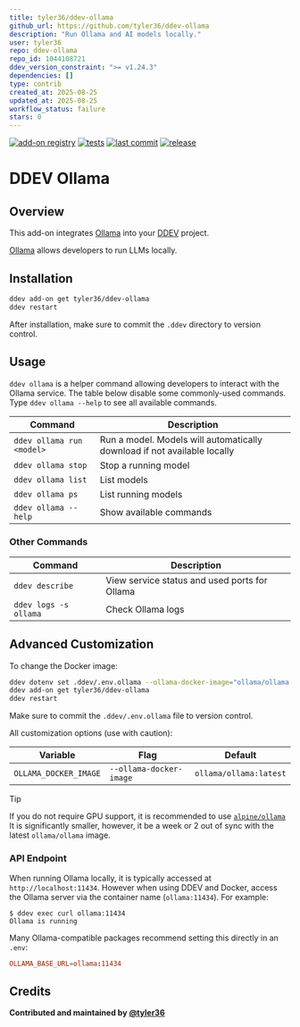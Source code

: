 ```yaml
---
title: tyler36/ddev-ollama
github_url: https://github.com/tyler36/ddev-ollama
description: "Run Ollama and AI models locally."
user: tyler36
repo: ddev-ollama
repo_id: 1044108721
ddev_version_constraint: ">= v1.24.3"
dependencies: []
type: contrib
created_at: 2025-08-25
updated_at: 2025-08-25
workflow_status: failure
stars: 0
---
```


[![add-on registry](https://img.shields.io/badge/DDEV-Add--on_Registry-blue)](https://addons.ddev.com)
[![tests](https://github.com/tyler36/ddev-ollama/actions/workflows/tests.yml/badge.svg?branch=main)](https://github.com/tyler36/ddev-ollama/actions/workflows/tests.yml?query=branch%3Amain)
[![last commit](https://img.shields.io/github/last-commit/tyler36/ddev-ollama)](https://github.com/tyler36/ddev-ollama/commits)
[![release](https://img.shields.io/github/v/release/tyler36/ddev-ollama)](https://github.com/tyler36/ddev-ollama/releases/latest)

# DDEV Ollama

## Overview

This add-on integrates [Ollama](https://ollama.com/) into your [DDEV](https://ddev.com/) project.

[Ollama](https://ollama.com/) allows developers to run LLMs locally.

## Installation

```bash
ddev add-on get tyler36/ddev-ollama
ddev restart
```

After installation, make sure to commit the `.ddev` directory to version control.

## Usage

`ddev ollama` is a helper command allowing developers to interact with the Ollama service.
The table below disable some commonly-used commands. Type `ddev ollama --help` to see all available commands.

| Command                   | Description                                                              |
| ------------------------- | ------------------------------------------------------------------------ |
| `ddev ollama run <model>` | Run a model. Models will automatically download if not available locally |
| `ddev ollama stop`        | Stop a running model                                                     |
| `ddev ollama list`        | List models                                                              |
| `ddev ollama ps`          | List running models                                                      |
| `ddev ollama --help`      | Show available commands                                                  |

### Other Commands

| Command               | Description                                   |
| --------------------- | --------------------------------------------- |
| `ddev describe`       | View service status and used ports for Ollama |
| `ddev logs -s ollama` | Check Ollama logs                             |

## Advanced Customization

To change the Docker image:

```bash
ddev dotenv set .ddev/.env.ollama --ollama-docker-image="ollama/ollama:latest"
ddev add-on get tyler36/ddev-ollama
ddev restart
```

Make sure to commit the `.ddev/.env.ollama` file to version control.

All customization options (use with caution):

| Variable              | Flag                    | Default                |
| --------------------- | ----------------------- | ---------------------- |
| `OLLAMA_DOCKER_IMAGE` | `--ollama-docker-image` | `ollama/ollama:latest` |

> [!tip]
> If you do not require GPU support, it is recommended to use [`alpine/ollama`](https://hub.docker.com/r/alpine/ollama)
> It is significantly smaller, however, it be a week or 2 out of sync with the latest `ollama/ollama` image.

### API Endpoint

When running Ollama locally, it is typically accessed at `http://localhost:11434`.
However when using DDEV and Docker, access the Ollama server via the container name (`ollama:11434`). For example:

```shell
$ ddev exec curl ollama:11434
Ollama is running
```

Many Ollama-compatible packages recommend setting this directly in an `.env`:

```conf
OLLAMA_BASE_URL=ollama:11434
```

## Credits

**Contributed and maintained by [@tyler36](https://github.com/tyler36)**
